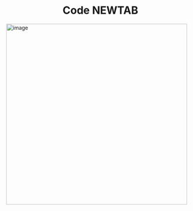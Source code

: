<h1 align="center">Code NEWTAB</h1>
<img width="484" alt="image" src="https://user-images.githubusercontent.com/61624140/159918709-8741554b-d218-4b91-b6ec-65df0db5e2b1.png">
